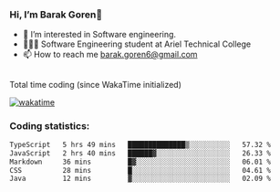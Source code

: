 ###  Hi, I’m Barak Goren👋
- 👀 I’m interested in Software engineering.
- 👨🏼‍🎓 Software Engineering student at Ariel Technical College
- 📫 How to reach me barak.goren6@gmail.com
##
Total time coding (since WakaTime initialized)

[![wakatime](https://wakatime.com/badge/user/5cc5ec80-a806-4ca2-a704-db29274e48cd.svg)](https://wakatime.com/@5cc5ec80-a806-4ca2-a704-db29274e48cd)

   
### Coding statistics:

<!--START_SECTION:waka-->

```txt
TypeScript   5 hrs 49 mins   ██████████████▒░░░░░░░░░░   57.32 %
JavaScript   2 hrs 40 mins   ██████▓░░░░░░░░░░░░░░░░░░   26.33 %
Markdown     36 mins         █▓░░░░░░░░░░░░░░░░░░░░░░░   06.01 %
CSS          28 mins         █░░░░░░░░░░░░░░░░░░░░░░░░   04.61 %
Java         12 mins         ▓░░░░░░░░░░░░░░░░░░░░░░░░   02.09 %
```

<!--END_SECTION:waka-->

<!---
barakgoren/barakgoren is a ✨ special ✨ repository because its `README.md` (this file) appears on your GitHub profile.
You can click the Preview link to take a look at your changes.
--->
